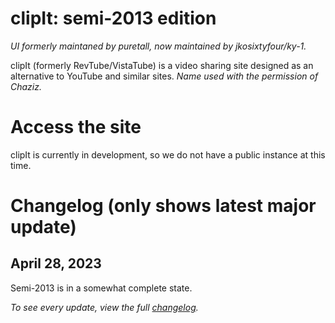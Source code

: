 # clipIt: semi-2013 edition
*UI formerly maintaned by puretall, now maintained by jkosixtyfour/ky-1.*

clipIt (formerly RevTube/VistaTube) is a video <!--(with audio uploading a feature that was going to be added)--> sharing site designed as an alternative to YouTube and similar sites.
*Name used with the permission of Chaziz.*
# Access the site 
<!--You can access RevTube at https://rev.yoretude.com.-->
<!--~~For the upcoming "Redux" layout, the link is: https://redst0ne.xyz/vistatuberedux~~ (Redux is cancelled)
For the current "skeuo" layout, the link is https://rev.yoretude.com.
-->
clipIt is currently in development, so we do not have a public instance at this time.
# Changelog (only shows latest major update)
## April 28, 2023
Semi-2013 is in a somewhat complete state.

*To see every update, view the full [changelog](https://github.com/catrilldev/revtube/blob/semi-2013/changelog.md).*
